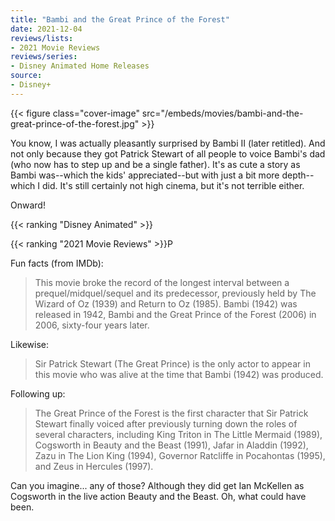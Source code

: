 ```yaml
---
title: "Bambi and the Great Prince of the Forest"
date: 2021-12-04
reviews/lists:
- 2021 Movie Reviews
reviews/series:
- Disney Animated Home Releases
source:
- Disney+
---
```

{{< figure class="cover-image" src="/embeds/movies/bambi-and-the-great-prince-of-the-forest.jpg" >}}

You know, I was actually pleasantly surprised by Bambi II (later retitled). And not only because they got Patrick Stewart of all people to voice Bambi's dad (who now has to step up and be a single father). It's as cute a story as Bambi was--which the kids' appreciated--but with just a bit more depth--which I did. It's still certainly not high cinema, but it's not terrible either. 

Onward!

{{< ranking "Disney Animated" >}}

{{< ranking "2021 Movie Reviews" >}}P

Fun facts (from IMDb):

> This movie broke the record of the longest interval between a prequel/midquel/sequel and its predecessor, previously held by The Wizard of Oz (1939) and Return to Oz (1985). Bambi (1942) was released in 1942, Bambi and the Great Prince of the Forest (2006) in 2006, sixty-four years later. 

Likewise:

> Sir Patrick Stewart (The Great Prince) is the only actor to appear in this movie who was alive at the time that Bambi (1942) was produced. 

Following up:

>  The Great Prince of the Forest is the first character that Sir Patrick Stewart finally voiced after previously turning down the roles of several characters, including King Triton in The Little Mermaid (1989), Cogsworth in Beauty and the Beast (1991), Jafar in Aladdin (1992), Zazu in The Lion King (1994), Governor Ratcliffe in Pocahontas (1995), and Zeus in Hercules (1997). 

Can you imagine... any of those? Although they did get Ian McKellen as Cogsworth in the live action Beauty and the Beast. Oh, what could have been. 